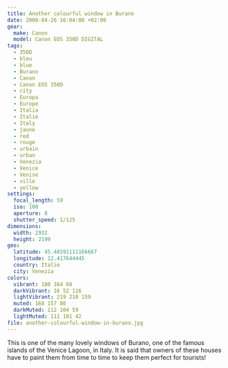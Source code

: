 ```yaml
---
title: Another colourful window in Burano
date: 2008-04-26 16:04:00 +02:00
gear:
  make: Canon
  model: Canon EOS 350D DIGITAL
tags:
  - 350D
  - bleu
  - blue
  - Burano
  - Canon
  - Canon EOS 350D
  - city
  - Europa
  - Europe
  - Italia
  - Italie
  - Italy
  - jaune
  - red
  - rouge
  - urbain
  - urban
  - Venezia
  - Venice
  - Venise
  - ville
  - yellow
settings:
  focal_length: 59
  iso: 100
  aperture: 8
  shutter_speed: 1/125
dimensions:
  width: 2932
  height: 2199
geo:
  latitude: 45.48591111166667
  longitude: 12.417644445
  country: Italie
  city: Venezia
colors:
  vibrant: 180 164 68
  darkVibrant: 16 52 116
  lightVibrant: 219 210 159
  muted: 168 157 86
  darkMuted: 112 104 59
  lightMuted: 111 101 42
file: another-colourful-window-in-burano.jpg
---
```


This is one of the many lovely windows of Burano, one of the famous islands of the Venice Lagoon, in Italy. It is said that owners of these houses have to paint them from time to time to keep them perfect for tourists!
